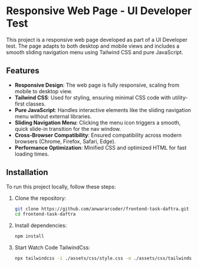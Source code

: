 # Responsive Web Page - UI Developer Test

This project is a responsive web page developed as part of a UI Developer test. The page adapts to both desktop and mobile views and includes a smooth sliding navigation menu using Tailwind CSS and pure JavaScript.

## Features

- **Responsive Design**: The web page is fully responsive, scaling from mobile to desktop view.
- **Tailwind CSS**: Used for styling, ensuring minimal CSS code with utility-first classes.
- **Pure JavaScript**: Handles interactive elements like the sliding navigation menu without external libraries.
- **Sliding Navigation Menu**: Clicking the menu icon triggers a smooth, quick slide-in transition for the nav window.
- **Cross-Browser Compatibility**: Ensured compatibility across modern browsers (Chrome, Firefox, Safari, Edge).
- **Performance Optimization**: Minified CSS and optimized HTML for fast loading times.

## Installation

To run this project locally, follow these steps:

1. Clone the repository:

   ```bash
   git clone https://github.com/anwararcoder/frontend-task-daftra.git
   cd frontend-task-daftra

2. Install dependencies:

    ```bash
    npm install

3. Start Watch Code TailwindCss:

    ```bash
    npx tailwindcss -i ./assets/css/style.css -o ./assets/css/tailwindstyle.css --watch
